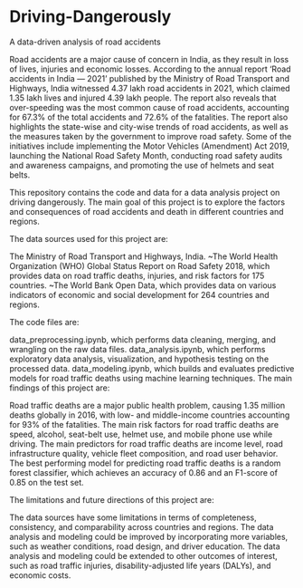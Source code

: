 # Driving-Dangerously
A data-driven analysis of road accidents 


Road accidents are a major cause of concern in India, as they result in loss of lives, injuries and economic losses. According to the annual report ‘Road accidents in India — 2021’ published by the Ministry of Road Transport and Highways, India witnessed 4.37 lakh road accidents in 2021, which claimed 1.35 lakh lives and injured 4.39 lakh people. The report also reveals that over-speeding was the most common cause of road accidents, accounting for 67.3% of the total accidents and 72.6% of the fatalities. The report also highlights the state-wise and city-wise trends of road accidents, as well as the measures taken by the government to improve road safety. Some of the initiatives include implementing the Motor Vehicles (Amendment) Act 2019, launching the National Road Safety Month, conducting road safety audits and awareness campaigns, and promoting the use of helmets and seat belts.



This repository contains the code and data for a data analysis project on driving dangerously. The main goal of this project is to explore the factors and consequences of road accidents and death in different countries and regions.

The data sources used for this project are:


The Ministry of Road Transport and Highways, India.
~The World Health Organization (WHO) Global Status Report on Road Safety 2018, which provides data on road traffic deaths, injuries, and risk factors for 175 countries.
~The World Bank Open Data, which provides data on various indicators of economic and social development for 264 countries and regions.


The code files are:

data_preprocessing.ipynb, which performs data cleaning, merging, and wrangling on the raw data files.
data_analysis.ipynb, which performs exploratory data analysis, visualization, and hypothesis testing on the processed data.
data_modeling.ipynb, which builds and evaluates predictive models for road traffic deaths using machine learning techniques.
The main findings of this project are:

Road traffic deaths are a major public health problem, causing 1.35 million deaths globally in 2016, with low- and middle-income countries accounting for 93% of the fatalities.
The main risk factors for road traffic deaths are speed, alcohol, seat-belt use, helmet use, and mobile phone use while driving.
The main predictors for road traffic deaths are income level, road infrastructure quality, vehicle fleet composition, and road user behavior.
The best performing model for predicting road traffic deaths is a random forest classifier, which achieves an accuracy of 0.86 and an F1-score of 0.85 on the test set.



The limitations and future directions of this project are:

The data sources have some limitations in terms of completeness, consistency, and comparability across countries and regions.
The data analysis and modeling could be improved by incorporating more variables, such as weather conditions, road design, and driver education.
The data analysis and modeling could be extended to other outcomes of interest, such as road traffic injuries, disability-adjusted life years (DALYs), and economic costs.
